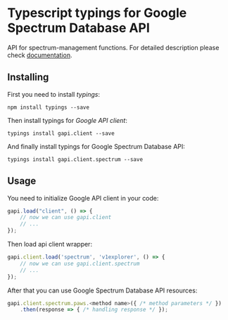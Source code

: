 # Typescript typings for Google Spectrum Database API
API for spectrum-management functions.
For detailed description please check [documentation](http://developers.google.com/spectrum).

## Installing

First you need to install *typings*:
```
npm install typings --save 
```

Then install typings for *Google API client*:
```
typings install gapi.client --save 
```

And finally install typings for Google Spectrum Database API:
```
typings install gapi.client.spectrum --save 
```

## Usage

You need to initialize Google API client in your code:
```typescript
gapi.load("client", () => { 
    // now we can use gapi.client
    // ... 
});
```

Then load api client wrapper:
```typescript
gapi.client.load('spectrum', 'v1explorer', () => {
    // now we can use gapi.client.spectrum
    // ... 
});
```



After that you can use Google Spectrum Database API resources:

```typescript
gapi.client.spectrum.paws.<method name>({ /* method parameters */ })
    .then(response => { /* handling response */ });
```